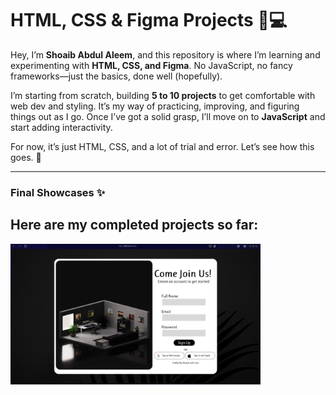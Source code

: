 # HTML, CSS & Figma Projects 🎨💻  

Hey, I’m **Shoaib Abdul Aleem**, and this repository is where I’m learning and experimenting with **HTML, CSS, and Figma**. No JavaScript, no fancy frameworks—just the basics, done well (hopefully).  

I’m starting from scratch, building **5 to 10 projects** to get comfortable with web dev and styling. It’s my way of practicing, improving, and figuring things out as I go. Once I’ve got a solid grasp, I’ll move on to **JavaScript** and start adding interactivity.  

For now, it’s just HTML, CSS, and a lot of trial and error. Let’s see how this goes. 🚀  

---  

### **Final Showcases** ✨  
Here are my completed projects so far:  
-
<a href="https://github.com/Shoaibaa01/HTML-CSS-FIGMA-Projects/tree/main/Sign%20Up%20Page">
  <img src="https://github.com/Shoaibaa01/HTML-CSS-FIGMA-Projects/raw/main/Sign%20Up%20Page/Completed%20Project/Screenshot%20(3).png?raw=true" width="400">
</a>
